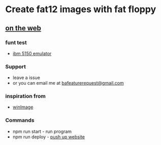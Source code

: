 # Create fat12 images with fat floppy 
## [on the web](www.fatfloppy.com)


### funt test
* [ibm 5150 emulator](https://www.pcjs.org/software/pcx86/dev/rom/ibm/5150/)

### Support 
* leave a issue 
* or you can email me at bafeaturerequest@gmail.com

### inspiration from
* [winImage](https://www.winimage.com/download.htm)

### Commands
* npm run start - run program
* npm run deploy - [push up website](https://github.com/gitname/react-gh-pages)